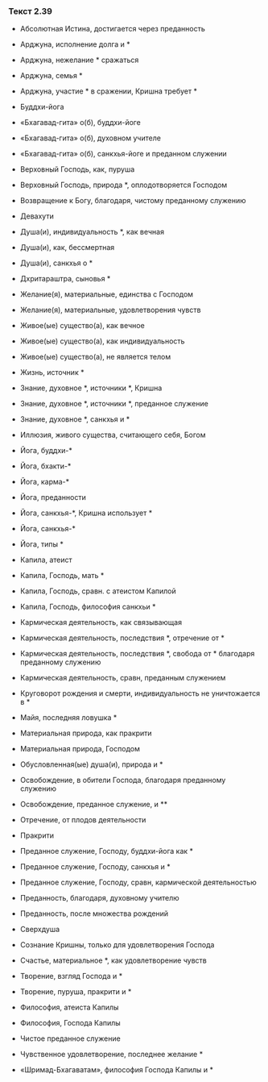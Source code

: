 ### Текст 2.39

- Абсолютная Истина, достигается через преданность

- Арджуна, исполнение долга и *

- Арджуна, нежелание * сражаться

- Арджуна, семья *

- Арджуна, участие * в сражении, Кришна требует *

- Буддхи-йога

- «Бхагавад-гита» о(б), буддхи-йоге

- «Бхагавад-гита» о(б), духовном учителе

- «Бхагавад-гита» о(б), санкхья-йоге и преданном служении

- Верховный Господь, как, пуруша

- Верховный Господь, природа *, оплодотворяется Господом

- Возвращение к Богу, благодаря, чистому преданному служению

- Девахути

- Душа(и), индивидуальность *, как вечная

- Душа(и), как, бессмертная

- Душа(и), санкхья о *

- Дхритараштра, сыновья *

- Желание(я), материальные, единства с Господом

- Желание(я), материальные, удовлетворения чувств

- Живое(ые) существо(а), как вечное

- Живое(ые) существо(а), как индивидуальность

- Живое(ые) существо(а), не является телом

- Жизнь, источник *

- Знание, духовное *, источники *, Кришна

- Знание, духовное *, источники *, преданное служение

- Знание, духовное *, санкхья и *

- Иллюзия, живого существа, считающего себя, Богом

- Йога, буддхи-*

- Йога, бхакти-*

- Йога, карма-*

- Йога, преданности

- Йога, санкхья-*, Кришна использует *

- Йога, санкхья-*

- Йога, типы *

- Капила, атеист

- Капила, Господь, мать *

- Капила, Господь, сравн. с атеистом Капилой

- Капила, Господь, философия санкхьи *

- Кармическая деятельность, как связывающая

- Кармическая деятельность, последствия *, отречение от *

- Кармическая деятельность, последствия *, свобода от * благодаря преданному служению

- Кармическая деятельность, сравн, преданным служением

- Круговорот рождения и смерти, индивидуальность не уничтожается в *

- Майя, последняя ловушка *

- Материальная природа, как пракрити

- Материальная природа, Господом

- Обусловленная(ые) душа(и), природа и *

- Освобождение, в обители Господа, благодаря преданному служению

- Освобождение, преданное служение, и **

- Отречение, от плодов деятельности

- Пракрити

- Преданное служение, Господу, буддхи-йога как *

- Преданное служение, Господу, санкхья и *

- Преданное служение, Господу, сравн, кармической деятельностью

- Преданность, благодаря, духовному учителю

- Преданность, после множества рождений

- Сверхдуша

- Сознание Кришны, только для удовлетворения Господа

- Счастье, материальное *, как удовлетворение чувств

- Творение, взгляд Господа и *

- Творение, пуруша, пракрити и *

- Философия, атеиста Капилы

- Философия, Господа Капилы

- Чистое преданное служение

- Чувственное удовлетворение, последнее желание *

- «Шримад-Бхагаватам», философия Господа Капилы и *
	
